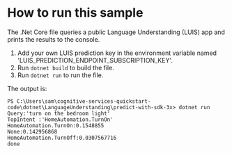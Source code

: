 # How to run this sample

The .Net Core file queries a public Language Understanding (LUIS) app and prints the results to the console.

1. Add your own LUIS prediction key in the environment variable named 'LUIS_PREDICTION_ENDPOINT_SUBSCRIPTION_KEY'. 
1. Run `dotnet build` to build the file.
1. Run `dotnet run` to run the file.

The output is:

```console
PS C:\Users\sam\cognitive-services-quickstart-code\dotnet\LanguageUnderstanding\predict-with-sdk-3x> dotnet run
Query:'turn on the bedroom light'
TopIntent :'HomeAutomation.TurnOn'
HomeAutomation.TurnOn:0.1548855
None:0.142956868
HomeAutomation.TurnOff:0.0307567716
done
```